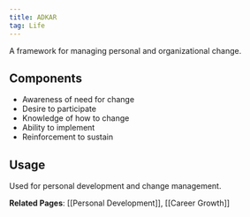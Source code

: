 ```yaml
---
title: ADKAR
tag: Life
---
```


A framework for managing personal and organizational change.

## Components
- Awareness of need for change
- Desire to participate
- Knowledge of how to change
- Ability to implement
- Reinforcement to sustain

## Usage
Used for personal development and change management.

**Related Pages**: [[Personal Development]], [[Career Growth]]
